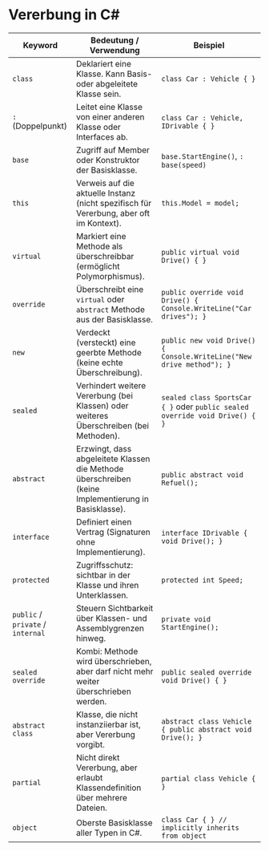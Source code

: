 # Vererbung in C#

| Keyword                           | Bedeutung / Verwendung                                                                               | Beispiel                                                                    |
| --------------------------------- | ---------------------------------------------------------------------------------------------------- | --------------------------------------------------------------------------- |
| `class`                           | Deklariert eine Klasse. Kann Basis- oder abgeleitete Klasse sein.                                    | `class Car : Vehicle { }`                                                   |
| `:` (Doppelpunkt)                 | Leitet eine Klasse von einer anderen Klasse oder Interfaces ab.                                      | `class Car : Vehicle, IDrivable { }`                                        |
| `base`                            | Zugriff auf Member oder Konstruktor der Basisklasse.                                                 | `base.StartEngine()`, `: base(speed)`                                       |
| `this`                            | Verweis auf die aktuelle Instanz (nicht spezifisch für Vererbung, aber oft im Kontext).              | `this.Model = model;`                                                       |
| `virtual`                         | Markiert eine Methode als überschreibbar (ermöglicht Polymorphismus).                                | `public virtual void Drive() { }`                                           |
| `override`                        | Überschreibt eine `virtual` oder `abstract` Methode aus der Basisklasse.                             | `public override void Drive() { Console.WriteLine("Car drives"); }`         |
| `new`                             | Verdeckt (versteckt) eine geerbte Methode (keine echte Überschreibung).                              | `public new void Drive() { Console.WriteLine("New drive method"); }`        |
| `sealed`                          | Verhindert weitere Vererbung (bei Klassen) oder weiteres Überschreiben (bei Methoden).               | `sealed class SportsCar { }` oder `public sealed override void Drive() { }` |
| `abstract`                        | Erzwingt, dass abgeleitete Klassen die Methode überschreiben (keine Implementierung in Basisklasse). | `public abstract void Refuel();`                                            |
| `interface`                       | Definiert einen Vertrag (Signaturen ohne Implementierung).                                           | `interface IDrivable { void Drive(); }`                                     |
| `protected`                       | Zugriffsschutz: sichtbar in der Klasse und ihren Unterklassen.                                       | `protected int Speed;`                                                      |
| `public` / `private` / `internal` | Steuern Sichtbarkeit über Klassen- und Assemblygrenzen hinweg.                                       | `private void StartEngine();`                                               |
| `sealed override`                 | Kombi: Methode wird überschrieben, aber darf nicht mehr weiter überschrieben werden.                 | `public sealed override void Drive() { }`                                   |
| `abstract class`                  | Klasse, die nicht instanziierbar ist, aber Vererbung vorgibt.                                        | `abstract class Vehicle { public abstract void Drive(); }`                  |
| `partial`                         | Nicht direkt Vererbung, aber erlaubt Klassendefinition über mehrere Dateien.                         | `partial class Vehicle { }`                                                 |
| `object`                          | Oberste Basisklasse aller Typen in C#.                                                               | `class Car { } // implicitly inherits from object`                          |
